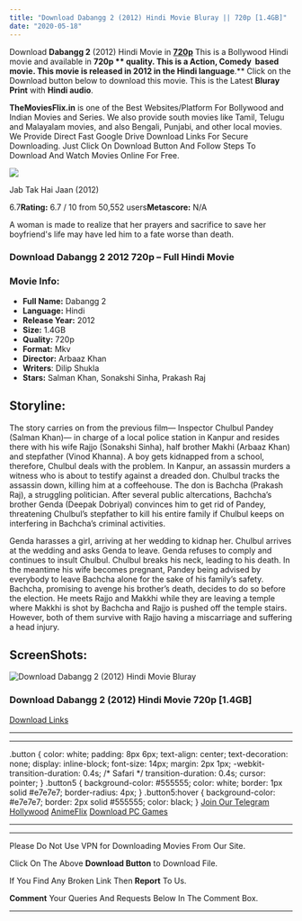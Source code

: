```yaml
---
title: "Download Dabangg 2 (2012) Hindi Movie Bluray || 720p [1.4GB]"
date: "2020-05-18"
---
```


Download **Dabangg 2** (2012) Hindi Movie in [**720p**](https://1moviesflix.com/720p-movies/) This is a Bollywood Hindi movie and available in **720p ** quality. This is a **Action, Comedy**  based movie. This movie is released in **2012** in the Hindi language**.** Click on the Download button below to download this movie. This is the Latest **Bluray Print** with **Hindi audio**.

**TheMoviesFlix.in** is one of the Best Websites/Platform For Bollywood and Indian Movies and Series. We also provide south movies like Tamil, Telugu and Malayalam movies, and also Bengali, Punjabi, and other local movies. We Provide Direct Fast Google Drive Download Links For Secure Downloading. Just Click On Download Button And Follow Steps To Download And Watch Movies Online For Free.

[![](https://m.media-amazon.com/images/M/MV5BMTUyMzM5OTM5NF5BMl5BanBnXkFtZTcwNTIwMjA3OA@@._V1_SX300.jpg)](https://www.imdb.com/title/tt2176013/ "Jab Tak Hai Jaan")

Jab Tak Hai Jaan (2012)

6.7**Rating:** 6.7 / 10 from 50,552 users**Metascore:** N/A

A woman is made to realize that her prayers and sacrifice to save her boyfriend's life may have led him to a fate worse than death.

### Download Dabangg 2 2012 720p – Full Hindi Movie

### Movie Info:

- **Full Name:** Dabangg 2
- **Language:** Hindi
- **Release Year:** 2012
- **Size:** 1.4GB
- **Quality:** 720p
- **Format:** Mkv
- **Director:** Arbaaz Khan
- **Writers**: Dilip Shukla
- **Stars:** Salman Khan, Sonakshi Sinha, Prakash Raj

## Storyline:

The story carries on from the previous film— Inspector Chulbul Pandey (Salman Khan)— in charge of a local police station in Kanpur and resides there with his wife Rajjo (Sonakshi Sinha), half brother Makhi (Arbaaz Khan) and stepfather (Vinod Khanna). A boy gets kidnapped from a school, therefore, Chulbul deals with the problem. In Kanpur, an assassin murders a witness who is about to testify against a dreaded don. Chulbul tracks the assassin down, killing him at a coffeehouse. The don is Bachcha (Prakash Raj), a struggling politician. After several public altercations, Bachcha’s brother Genda (Deepak Dobriyal) convinces him to get rid of Pandey, threatening Chulbul’s stepfather to kill his entire family if Chulbul keeps on interfering in Bachcha’s criminal activities.

Genda harasses a girl, arriving at her wedding to kidnap her. Chulbul arrives at the wedding and asks Genda to leave. Genda refuses to comply and continues to insult Chulbul. Chulbul breaks his neck, leading to his death. In the meantime his wife becomes pregnant, Pandey being advised by everybody to leave Bachcha alone for the sake of his family’s safety. Bachcha, promising to avenge his brother’s death, decides to do so before the election. He meets Rajjo and Makkhi while they are leaving a temple where Makkhi is shot by Bachcha and Rajjo is pushed off the temple stairs. However, both of them survive with Rajjo having a miscarriage and suffering a head injury.

## ScreenShots:

![Download Dabangg 2 (2012) Hindi Movie Bluray](https://i.imgur.com/CSJXsr1.jpg)

### Download Dabangg 2 (2012) Hindi Movie 720p \[1.4GB\]

[Download Links](https://1moviesflix.com?a270777880=U21VNHFFdGdrUm1FV25OUWFLZFZaZ3JWMHZsOFlZbFN2cXUzdWZQZGdsbE1HOGkxd1MwaDRha0ZHVVNpYUk0LytET2FudWlrZ3VhNmtOZ2lVd2JLVzZHZ3FDdHhpL01lZXdJYlRpUXRKU1k9)

* * *

* * *

.button { color: white; padding: 8px 6px; text-align: center; text-decoration: none; display: inline-block; font-size: 14px; margin: 2px 1px; -webkit-transition-duration: 0.4s; /\* Safari \*/ transition-duration: 0.4s; cursor: pointer; } .button5 { background-color: #555555; color: white; border: 1px solid #e7e7e7; border-radius: 4px; } .button5:hover { background-color: #e7e7e7; border: 2px solid #555555; color: black; } [Join Our Telegram](http://gdrivepro.xyz/join.php) [Hollywood](https://moviesverse.com/) [AnimeFlix](https://animeflix.in/) [Download PC Games](https://gamesflix.net/)  

* * *

* * *

  

Please Do Not Use VPN for Downloading Movies From Our Site.

Click On The Above **Download Button** to Download File.

If You Find Any Broken Link Then **Report** To Us.

**Comment** Your Queries And Requests Below In The Comment Box.

* * *
